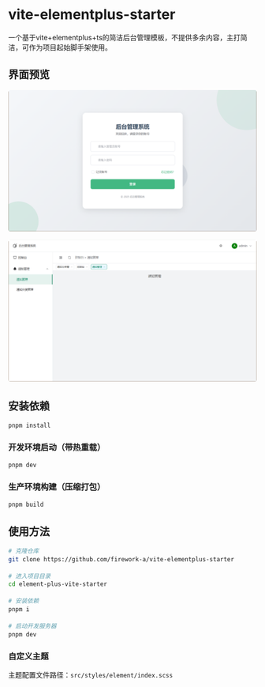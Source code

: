 # vite-elementplus-starter

一个基于vite+elementplus+ts的简洁后台管理模板，不提供多余内容，主打简洁，可作为项目起始脚手架使用。


## 界面预览

![认证页](/docs/p1.png)

![首页](/docs/p2.png)


## 安装依赖

```bash
pnpm install
```

### 开发环境启动（带热重载）

```bash
pnpm dev
```

### 生产环境构建（压缩打包）

```bash
pnpm build
```

## 使用方法

```bash
# 克隆仓库
git clone https://github.com/firework-a/vite-elementplus-starter

# 进入项目目录
cd element-plus-vite-starter

# 安装依赖
pnpm i

# 启动开发服务器
pnpm dev
```

### 自定义主题

主题配置文件路径：`src/styles/element/index.scss`
